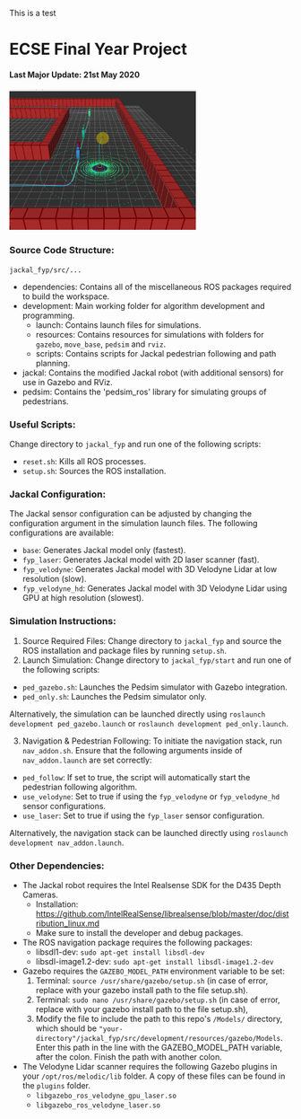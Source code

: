 This is a test

# ECSE Final Year Project

#### Last Major Update: 21st May 2020
<img src="https://github.com/sygoh23/jackal_fyp/blob/master/.images/02-jackal-pedsim.png" height="250">

### Source Code Structure:
```
jackal_fyp/src/...
```
- dependencies: Contains all of the miscellaneous ROS packages required to build the workspace.
- development: Main working folder for algorithm development and programming.
  - launch: Contains launch files for simulations.
  - resources: Contains resources for simulations with folders for `gazebo`, `move_base`, `pedsim` and `rviz`.
  - scripts: Contains scripts for Jackal pedestrian following and path planning.
- jackal: Contains the modified Jackal robot (with additional sensors) for use in Gazebo and RViz.
- pedsim: Contains the 'pedsim_ros' library for simulating groups of pedestrians.

### Useful Scripts:
Change directory to `jackal_fyp` and run one of the following scripts:
 * `reset.sh`: Kills all ROS processes.
 * `setup.sh`: Sources the ROS installation.
 
### Jackal Configuration:
The Jackal sensor configuration can be adjusted by changing the configuration argument in the simulation launch files. The following configurations are available:
 * `base`: Generates Jackal model only (fastest).
 * `fyp_laser`: Generates Jackal model with 2D laser scanner (fast).
 * `fyp_velodyne`: Generates Jackal model with 3D Velodyne Lidar at low resolution (slow).
 * `fyp_velodyne_hd`: Generates Jackal model with 3D Velodyne Lidar using GPU at high resolution (slowest).

### Simulation Instructions:
1. Source Required Files: Change directory to `jackal_fyp` and source the ROS installation and package files by running `setup.sh`.
2. Launch Simulation: Change directory to `jackal_fyp/start` and run one of the following scripts:
 * `ped_gazebo.sh`: Launches the Pedsim simulator with Gazebo integration.
 * `ped_only.sh`: Launches the Pedsim simulator only.

Alternatively, the simulation can be launched directly using `roslaunch development ped_gazebo.launch` or `roslaunch development ped_only.launch`.

3. Navigation & Pedestrian Following: To initiate the navigation stack, run `nav_addon.sh`. Ensure that the following arguments inside of `nav_addon.launch` are set correctly:
 * `ped_follow`: If set to true, the script will automatically start the pedestrian following algorithm.
 * `use_velodyne`: Set to true if using the `fyp_velodyne` or `fyp_velodyne_hd` sensor configurations.
 * `use_laser`: Set to true if using the `fyp_laser` sensor configuration.
 
Alternatively, the navigation stack can be launched directly using `roslaunch development nav_addon.launch`.

### Other Dependencies:
* The Jackal robot requires the Intel Realsense SDK for the D435 Depth Cameras.
  * Installation: https://github.com/IntelRealSense/librealsense/blob/master/doc/distribution_linux.md
  * Make sure to install the developer and debug packages.
* The ROS navigation package requires the following packages:
  * libsdl1-dev: `sudo apt-get install libsdl-dev`
  * libsdl-image1.2-dev: `sudo apt-get install libsdl-image1.2-dev`
* Gazebo requires the `GAZEBO_MODEL_PATH` environment variable to be set:
  1. Terminal: `source /usr/share/gazebo/setup.sh` (in case of error, replace with your gazebo install path to the file setup.sh).
  2. Terminal: `sudo nano /usr/share/gazebo/setup.sh` (in case of error, replace with your gazebo install path to the file setup.sh),
  3. Modify the file to include the path to this repo's `/Models/` directory, which should be `"your-directory"/jackal_fyp/src/development/resources/gazebo/Models`. Enter this path in the line with the GAZEBO_MODEL_PATH variable, after the colon. Finish the path with another colon.
* The Velodyne Lidar scanner requires the following Gazebo plugins in your `/opt/ros/melodic/lib` folder. A copy of these files can be found in the `plugins` folder.
  * `libgazebo_ros_velodyne_gpu_laser.so`
  * `libgazebo_ros_velodyne_laser.so`
